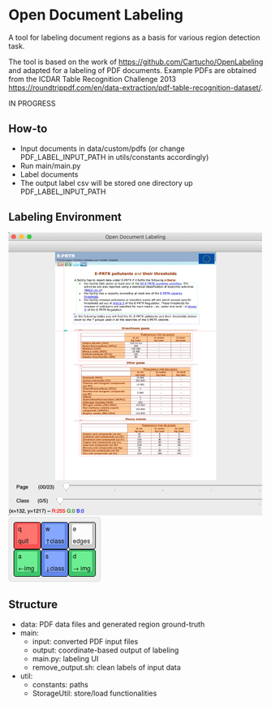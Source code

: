 # Open Document Labeling
A tool for labeling document regions as a basis for various region detection task.

The tool is based on the work of https://github.com/Cartucho/OpenLabeling and adapted for a labeling of PDF documents.
Example PDFs are obtained from the ICDAR Table Recognition Challenge 2013 https://roundtrippdf.com/en/data-extraction/pdf-table-recognition-dataset/.

IN PROGRESS

## How-to

* Input documents in data/custom/pdfs (or change PDF_LABEL_INPUT_PATH in utils/constants accordingly)
* Run main/main.py
* Label documents
* The output label csv will be stored one directory up PDF_LABEL_INPUT_PATH

## Labeling Environment

<img src="./documentation/labeling_env.png" width="500" />
<img src="./documentation/keyboard_usage.jpg" />

## Structure

* data: PDF data files and generated region ground-truth
* main:
  * input: converted PDF input files
  * output: coordinate-based output of labeling
  * main.py: labeling UI
  * remove_output.sh: clean labels of input data
* util:
  * constants: paths
  * StorageUtil: store/load functionalities
  
  
